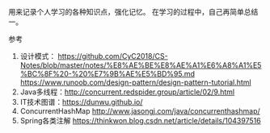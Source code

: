 用来记录个人学习的各种知识点，强化记忆。
在学习的过程中，自己再简单总结一。

参考
1. 设计模式：
https://github.com/CyC2018/CS-Notes/blob/master/notes/%E8%AE%BE%E8%AE%A1%E6%A8%A1%E5%BC%8F%20-%20%E7%9B%AE%E5%BD%95.md
https://www.runoob.com/design-pattern/design-pattern-tutorial.html
2. Java多线程：http://concurrent.redspider.group/article/02/9.html
3. IT技术图谱：https://dunwu.github.io/
4. ConcurrentHashMap http://www.jasongj.com/java/concurrenthashmap/
5. Spring各类注解 https://thinkwon.blog.csdn.net/article/details/104397516
